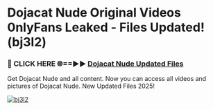# Dojacat Nude Original Videos 0nlyFans Leaked - Files Updated! (bj3l2)

<h3>🔴 CLICK HERE 🌐==►► <a href="https://tinyurl.com/yc6ubb5a" rel="nofollow">Dojacat Nude Updated Files</a></h3>

Get Dojacat Nude and all content. Now you can access all videos and pictures of Dojacat Nude. New Updated Files 2025!

[![bj3l2](https://i.imgur.com/7eu0CRL.gif)](https://tinyurl.com/yc6ubb5a)
